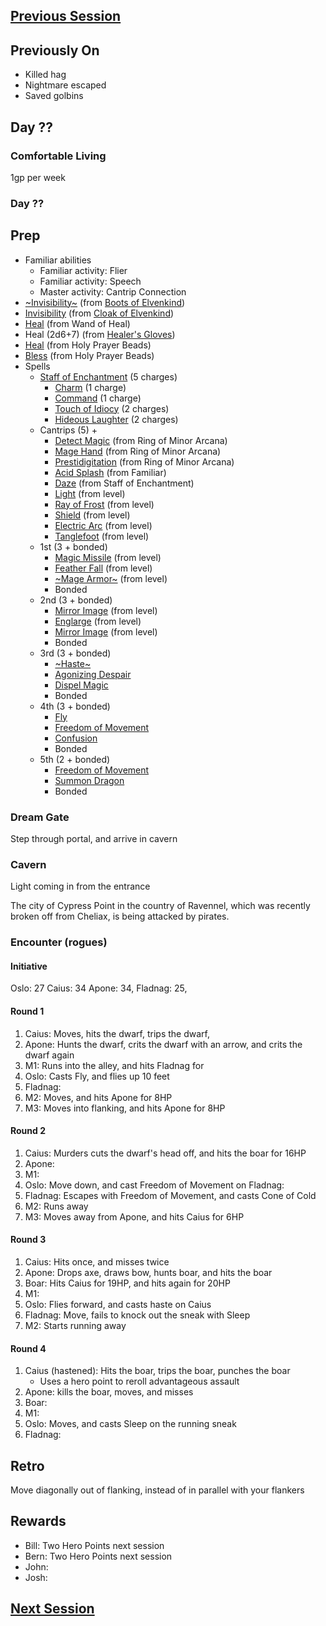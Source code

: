## [Previous Session](./2021-08-11.md)

## Previously On

- Killed hag
- Nightmare escaped
- Saved golbins

## Day ??

### Comfortable Living

1gp per week

### Day ??

## Prep

- Familiar abilities
  - Familiar activity: Flier
  - Familiar activity: Speech
  - Master activity: Cantrip Connection
- [~Invisibility~](https://pf2.d20pfsrd.com/spell/invisibility/) (from [Boots of Elvenkind](https://2e.aonprd.com/Equipment.aspx?ID=413))
- [Invisibility](https://pf2.d20pfsrd.com/spell/invisibility/) (from [Cloak of Elvenkind](https://2e.aonprd.com/Equipment.aspx?ID=424))
- [Heal](https://pf2.d20pfsrd.com/spell/heal/) (from Wand of Heal)
- Heal (2d6+7) (from [Healer's Gloves](https://2e.aonprd.com/Equipment.aspx?ID=444))
- [Heal](https://2e.aonprd.com/Equipment.aspx?ID=256) (from Holy Prayer Beads)
- [Bless](https://2e.aonprd.com/Spells.aspx?ID=25) (from Holy Prayer Beads)
- Spells
  - [Staff of Enchantment](https://pf2.easytool.es/index.php?id=2788) (5 charges)
    - [Charm](https://pf2.d20pfsrd.com/spell/charm/) (1 charge)
    - [Command](https://pf2.d20pfsrd.com/spell/command/) (1 charge)
    - [Touch of Idiocy](https://pf2.d20pfsrd.com/spell/touch-of-idiocy/) (2 charges)
    - [Hideous Laughter](https://pf2.d20pfsrd.com/spell/hideous-laughter/) (2 charges)
  - Cantrips (5) + 
    - [Detect Magic](https://pf2.d20pfsrd.com/spell/detect-magic/) (from Ring of Minor Arcana)
    - [Mage Hand](https://pf2.d20pfsrd.com/spell/mage-hand/) (from Ring of Minor Arcana)
    - [Prestidigitation](https://pf2.d20pfsrd.com/spell/prestidigitation/) (from Ring of Minor Arcana)
    - [Acid Splash](https://pf2.d20pfsrd.com/spell/acid-splash/) (from Familiar)
    - [Daze](https://pf2.d20pfsrd.com/spell/daze/) (from Staff of Enchantment)
    - [Light](https://pf2.d20pfsrd.com/spell/light/) (from level)
    - [Ray of Frost](https://pf2.d20pfsrd.com/spell/ray-of-frost/) (from level)
    - [Shield](https://pf2.d20pfsrd.com/spell/shield/) (from level)
    - [Electric Arc](https://pf2.d20pfsrd.com/spell/electric-arc/) (from level)
    - [Tanglefoot](https://pf2.d20pfsrd.com/spell/tanglefoot/) (from level)
  - 1st (3 + bonded)
    - [Magic Missile](https://pf2.d20pfsrd.com/spell/magic-missile/) (from level)
    - [Feather Fall](https://pf2.d20pfsrd.com/spell/feather-fall/) (from level)
    - [~Mage Armor~](https://pf2.d20pfsrd.com/spell/mage-armor/) (from level)
    - Bonded
  - 2nd (3 + bonded)
    - [Mirror Image](https://pf2.d20pfsrd.com/spell/mirror-image/) (from level)
    - [Englarge](https://pf2.d20pfsrd.com/spell/enlarge/) (from level)
    - [Mirror Image](https://pf2.d20pfsrd.com/spell/mirror-image/) (from level)
    - Bonded
  - 3rd (3 + bonded)
    - [~Haste~](https://pf2.d20pfsrd.com/spell/haste)
    - [Agonizing Despair](https://pf2.d20pfsrd.com/spell/agonizing-despair) 
    - [Dispel Magic](https://pf2.d20pfsrd.com/spell/dispel-magic/)
    - Bonded
  - 4th (3 + bonded)
    - [Fly](https://pf2.d20pfsrd.com/spell/fly/)
    - [Freedom of Movement](https://pf2.d20pfsrd.com/spell/freedom-of-movement/)
    - [Confusion](https://pf2.d20pfsrd.com/spell/confusion/)
    - Bonded
  - 5th (2 + bonded)
    - [Freedom of Movement](https://pf2.d20pfsrd.com/spell/freedom-of-movement/)
    - [Summon Dragon](https://2e.aonprd.com/Spells.aspx?ID=319)
    - Bonded

### Dream Gate

Step through portal, and arrive in cavern

### Cavern

Light coming in from the entrance

The city of Cypress Point in the country of Ravennel, which was recently broken off from Cheliax, is being attacked by pirates. 

### Encounter (rogues)

#### Initiative

Oslo: 27
Caius: 34
Apone: 34,
Fladnag: 25, 

#### Round 1

1. Caius: Moves, hits the dwarf, trips the dwarf, 
1. Apone: Hunts the dwarf, crits the dwarf with an arrow, and crits the dwarf again
1. M1: Runs into the alley, and hits Fladnag for 
1. Oslo: Casts Fly, and flies up 10 feet
1. Fladnag: 
1. M2: Moves, and hits Apone for 8HP
1. M3: Moves into flanking, and hits Apone for 8HP

#### Round 2

1. Caius: Murders cuts the dwarf's head off, and hits the boar for 16HP
1. Apone: 
1. M1: 
1. Oslo: Move down, and cast Freedom of Movement on Fladnag:
1. Fladnag: Escapes with Freedom of Movement, and casts Cone of Cold
1. M2: Runs away
1. M3: Moves away from Apone, and hits Caius for 6HP

#### Round 3

1. Caius: Hits once, and misses twice
1. Apone: Drops axe, draws bow, hunts boar, and hits the boar
1. Boar: Hits Caius for 19HP, and hits again for 20HP
1. M1: 
1. Oslo: Flies forward, and casts haste on Caius
1. Fladnag: Move, fails to knock out the sneak with Sleep
1. M2: Starts running away

#### Round 4

1. Caius (hastened): Hits the boar, trips the boar, punches the boar
   - Uses a hero point to reroll advantageous assault
1. Apone: kills the boar, moves, and misses
1. Boar: 
1. M1: 
1. Oslo: Moves, and casts Sleep on the running sneak
1. Fladnag: 

## Retro

Move diagonally out of flanking, instead of in parallel with your flankers

## Rewards

- Bill: Two Hero Points next session
- Bern: Two Hero Points next session
- John: 
- Josh: 

## [Next Session](./2021-09-01.md)
